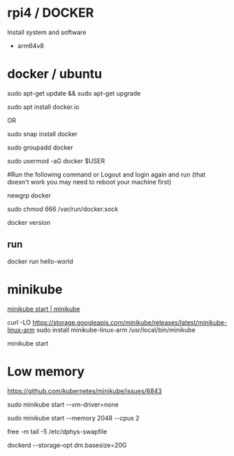 # rpi4 / DOCKER
Install system and software 

+ arm64v8


# docker / ubuntu

sudo apt-get update && sudo apt-get upgrade

  sudo apt install docker.io

OR

  sudo snap install docker

sudo groupadd docker

sudo usermod -aG docker $USER


#Run the following command or Logout and login again and run (that doesn't work you may need to reboot your machine first)

newgrp docker


sudo chmod 666 /var/run/docker.sock

docker version



## run

docker run hello-world


# minikube

[minikube start | minikube](https://minikube.sigs.k8s.io/docs/start/)


  curl -LO https://storage.googleapis.com/minikube/releases/latest/minikube-linux-arm
  sudo install minikube-linux-arm /usr/local/bin/minikube


  minikube start
  
  
# Low memory

https://github.com/kubernetes/minikube/issues/6843

  sudo minikube start --vm-driver=none

sudo minikube start --memory 2048 --cpus 2

  free -m
  tail -5 /etc/dphys-swapfile
  
  dockerd --storage-opt dm.basesize=20G
  
